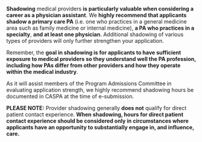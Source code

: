 **Shadowing** medical providers **is particularly valuable when considering a career as a physician assistant**. We **highly recommend that applicants shadow a primary care PA** (i.e. one who practices in a general medicine area such as family medicine or internal medicine), **a PA who practices in a specialty**, **and at least one physician**. Additional shadowing of various types of providers will only further strengthen your application. 

Remember, the **goal in shadowing is for applicants to have sufficient exposure to medical providers so they understand well the PA profession, including how PAs differ from other providers and how they operate within the medical industry**.

As it will assist members of the Program Admissions Committee in evaluating application strength, we highly recommend shadowing hours be documented in CASPA at the time of e-submission.

<p class="message">
<strong>PLEASE NOTE:</strong> Provider shadowing generally <strong>does not</strong> qualify for direct patient contact experience. <strong>When shadowing, hours for direct patient contact experience should be considered only in circumstances where applicants have an opportunity to substantially engage in, and influence, care.</strong>
</p>